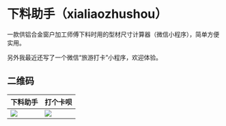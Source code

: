 # 下料助手（xialiaozhushou）

一款供铝合金窗户加工师傅下料时用的型材尺寸计算器（微信小程序），简单方便实用。

另外我最近还写了一个微信“旅游打卡”小程序，欢迎体验。

## 二维码
|下料助手|打个卡呗|
|---|---|
|![](https://s2.ax1x.com/2019/05/24/VFDIKA.jpg)|![](https://s2.ax1x.com/2019/05/24/VFDoDI.jpg)|
